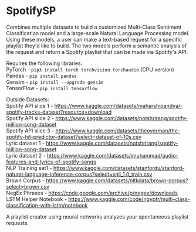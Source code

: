# SpotifySP

Combines multiple datasets to build a customized Multi-Class Sentiment Classification model and a large-scale Natural Language Processing model.  Using these models, a user can make a text-based request for a specific playlist they'd like to build.  The two models perform a semantic analysis of the request and return a Spotify playlist that can be made via Spotify's API.

Requires the following libraries: <br />
PyTorch - ``` pip3 install torch torchvision torchaudio ``` (CPU version) <br />
Pandas - ``` pip install pandas ``` <br />
Gensim - ``` pip install --upgrade gensim ``` <br />
TensorFlow - ``` pip install tensorflow ``` <br />


Outside Datasets: <br />
Spotify API slice 1 - https://www.kaggle.com/datasets/maharshipandya/-spotify-tracks-dataset?resource=download <br />
Spotify API slice 2 - https://www.kaggle.com/datasets/notshrirang/spotify-million-song-dataset <br />
Spotify API slice 3 - https://www.kaggle.com/datasets/theoverman/the-spotify-hit-predictor-dataset?select=dataset-of-10s.csv <br />
Lyric dataset 1 - https://www.kaggle.com/datasets/notshrirang/spotify-million-song-dataset <br />
Lyric dataset 2 - https://www.kaggle.com/datasets/imuhammad/audio-features-and-lyrics-of-spotify-songs <br />
NLP Training set1 - https://www.kaggle.com/datasets/stanfordu/stanford-natural-language-inference-corpus?select=snli_1.0_train.csv <br />
Brown Corpus - https://www.kaggle.com/datasets/nltkdata/brown-corpus?select=brown.csv <br />
NegEx Phrases - https://code.google.com/archive/p/negex/downloads <br />
LSTM Helper Notebook - https://www.kaggle.com/code/ngyptr/multi-class-classification-with-lstm/notebook <br />

A playlist creator using neural networks analyzes your spontaneous playlist requests.

